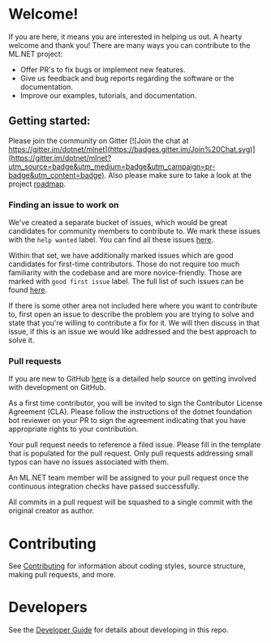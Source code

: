 # Welcome!

If you are here, it means you are interested in helping us out. A hearty welcome and thank you! There are many ways you can contribute to the ML.NET project:

* Offer PR's to fix bugs or implement new features.
* Give us feedback and bug reports regarding the software or the documentation.
* Improve our examples, tutorials, and documentation.

## Getting started:

Please join the community on Gitter [![Join the chat at https://gitter.im/dotnet/mlnet](https://badges.gitter.im/Join%20Chat.svg)](https://gitter.im/dotnet/mlnet?utm_source=badge&utm_medium=badge&utm_campaign=pr-badge&utm_content=badge). Also please make sure to take a look at the project [roadmap](ROADMAP.md).


### Finding an issue to work on

We've created a separate bucket of issues, which would be great candidates for community members to contribute to. We mark these issues with the `help wanted` label. You can find all these issues [here](https://github.com/dotnet/machinelearning/issues?q=is%3Aissue+is%3Aopen+label%3A%22help+wanted%22).
  
Within that set, we have additionally marked issues which are good candidates for first-time contributors. Those do not require too much familiarity with the codebase and are more novice-friendly. Those are marked with `good first issue` label. The full list of such issues can be found [here](https://github.com/dotnet/machinelearning/issues?q=is%3Aissue+is%3Aopen+label%3A%22good+first+issue%22).
  
If there is some other area not included here where you want to contribute to, first open an issue to describe the problem you are trying to solve and state that you're willing to contribute a fix for it. We will then discuss in that issue, if this is an issue we would like addressed and the best approach to solve it.

### Pull requests

If you are new to GitHub [here](https://help.github.com/categories/collaborating-with-issues-and-pull-requests/) is a detailed help source on getting involved with development on GitHub.

As a first time contributor, you will be invited to sign the Contributor License Agreement (CLA). Please follow the instructions of the dotnet foundation bot reviewer on your PR to sign the agreement indicating that you have appropriate rights to your contribution.

Your pull request needs to reference a filed issue. Please fill in the template that is populated for the pull request. Only pull requests addressing small typos can have no issues associated with them.

An ML.NET team member will be assigned to your pull request once the continuous integration checks have passed successfully.

All commits in a pull request will be squashed to a single commit with the original creator as author.

# Contributing

See [Contributing](docs/project-docs/contributing.md) for information about coding styles, source structure, making pull requests, and more.

# Developers

See the [Developer Guide](docs/project-docs/developer-guide.md) for details about developing in this repo.
